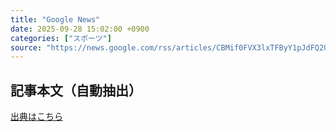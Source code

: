 ```yaml
---
title: "Google News"
date: 2025-09-28 15:02:00 +0900
categories: ["スポーツ"]
source: "https://news.google.com/rss/articles/CBMif0FVX3lxTFByY1pJdFQ2U09aeUpZNEtvUGl0Ym9JUFNFTDF4NVFEVWJVeW1tc0dLMTluZVdDSGhCX2pVUURSQU56ZTItd3g1Tk5IX29hdktEU1hxUjh5M2hFd0VxbzRDTUFYbHFDcW5FSDdzY0hoX1UxdWJtTGtpcDBYb25jY0U?oc=5"
---
```


## 記事本文（自動抽出）
<body class="y0K44d EA71Tc" id="readabilityBody"></body>

[出典はこちら](https://news.google.com/rss/articles/CBMif0FVX3lxTFByY1pJdFQ2U09aeUpZNEtvUGl0Ym9JUFNFTDF4NVFEVWJVeW1tc0dLMTluZVdDSGhCX2pVUURSQU56ZTItd3g1Tk5IX29hdktEU1hxUjh5M2hFd0VxbzRDTUFYbHFDcW5FSDdzY0hoX1UxdWJtTGtpcDBYb25jY0U?oc=5)
